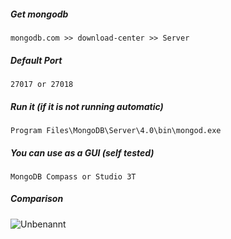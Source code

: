 ##### Get mongodb
```
mongodb.com >> download-center >> Server
``` 

##### Default Port	
```
27017 or 27018
``` 

##### Run it (if it is not running automatic)
```
Program Files\MongoDB\Server\4.0\bin\mongod.exe
``` 

##### You can use as a GUI (self tested)
```
MongoDB Compass or Studio 3T
``` 

##### Comparison
![Unbenannt](https://user-images.githubusercontent.com/6619191/56641997-d8bdc400-6676-11e9-859f-86cb60d0477d.PNG)

